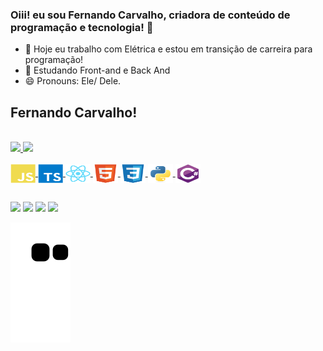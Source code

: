 ### Oiii! eu sou Fernando Carvalho, criadora de conteúdo de programação e tecnologia!  👋

- 🔭 Hoje eu trabalho com Elétrica e estou em transição de carreira para programação! 
- 🌱 Estudando Front-and e Back And
- 😄 Pronouns: Ele/ Dele.

## Fernando Carvalho!

<div display: inline_block"><br>
  <a href="https://https://github.com/CARVALHO2022">
  <img height="180em" src="https://github-readme-stats.vercel.app/api?username=CARVALHO2022&show_icons=true&theme=codeSTACKr&include_all_commits=true&count_private=true"/>
  <img height="180em" src="https://github-readme-stats.vercel.app/api/top-langs/?username=CARVALHO2022&layout=compact&langs_count=7&theme=codeSTACKr"/>
</div>
<div style="display: inline_block"><br>
  <img align="center" alt="FC-Js" height="30" width="40" src="https://raw.githubusercontent.com/devicons/devicon/master/icons/javascript/javascript-plain.svg">
  <img align="center" alt="FC-Ts" height="30" width="40" src="https://raw.githubusercontent.com/devicons/devicon/master/icons/typescript/typescript-plain.svg">
  <img align="center" alt="FC-React" height="30" width="40" src="https://raw.githubusercontent.com/devicons/devicon/master/icons/react/react-original.svg">
  <img align="center" alt="FC-HTML" height="30" width="40" src="https://raw.githubusercontent.com/devicons/devicon/master/icons/html5/html5-original.svg">
  <img align="center" alt="FC-CSS" height="30" width="40" src="https://raw.githubusercontent.com/devicons/devicon/master/icons/css3/css3-original.svg">
  <img align="center" alt="FC-Python" height="30" width="40" src="https://raw.githubusercontent.com/devicons/devicon/master/icons/python/python-original.svg">
  <img align="center" alt="FC-Csharp" height="30" width="40" src="https://raw.githubusercontent.com/devicons/devicon/master/icons/csharp/csharp-original.svg">
  
</div>
  
  ##
 
<div> 
   <a href="https:www.instagram.com/fcarvalhodev1" target="_blank"><img src="https://img.shields.io/badge/-Instagram-%23E4405F?style=for-the-badge&logo=instagram&logoColor=white" target="_blank"></a>
 <a href="https://discord.com/channels/@me" target="_blank"><img src="https://img.shields.io/badge/Discord-7289DA?style=for-the-badge&logo=discord&logoColor=white" target="_blank"></a> 
  <a href = "mailto:fernandocarvalhovr92@gmail.com"><img src="https://img.shields.io/badge/-Gmail-%23333?style=for-the-badge&logo=gmail&logoColor=white" target="_blank"></a>
  <a href="https://www.linkedin.com/feed/" target="_blank"><img src="https://img.shields.io/badge/-LinkedIn-%230077B5?style=for-the-badge&logo=linkedin&logoColor=white" target="_blank"></a> 
 
  ![Snake animation](https://github.com/rafaballerini/rafaballerini/blob/output/github-contribution-grid-snake.svg)
 
</div>

